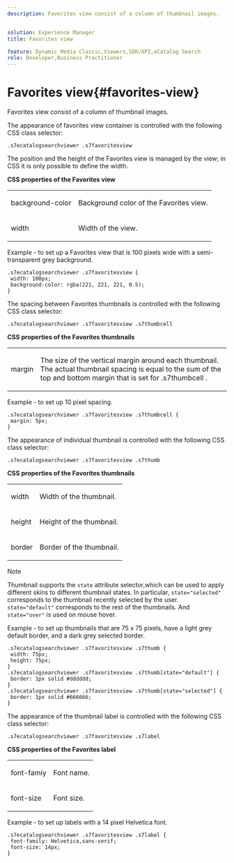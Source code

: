 ```yaml
---
description: Favorites view consist of a column of thumbnail images.


solution: Experience Manager
title: Favorites view

feature: Dynamic Media Classic,Viewers,SDK/API,eCatalog Search
role: Developer,Business Practitioner
---
```


# Favorites view{#favorites-view}

Favorites view consist of a column of thumbnail images.

<!--<a id="section_B6EFCCADB5A5495DAE6BBE42F7F405CB"></a>-->

The appearance of favorites view container is controlled with the following CSS class selector:

```
.s7ecatalogsearchviewer .s7favoritesview
```

The position and the height of the Favorites view is managed by the view; in CSS it is only possible to define the width.

**CSS properties of the Favorites view**

<table id="table_C48C56E696304C9BAFEE71BA9EA9A174"> 
 <tbody> 
  <tr> 
   <td colname="col1"> <p> <span class="codeph"> background-color </span> </p> </td> 
   <td colname="col2"> <p> Background color of the Favorites view. </p> </td> 
  </tr> 
  <tr> 
   <td colname="col1"> <p> <span class="codeph"> width </span> </p> </td> 
   <td colname="col2"> <p>Width of the view. </p> </td> 
  </tr> 
 </tbody> 
</table>

Example - to set up a Favorites view that is 100 pixels wide with a semi-transparent grey background.

```
.s7ecatalogsearchviewer .s7favoritesview { 
 width: 100px; 
 background-color: rgba(221, 221, 221, 0.5); 
}
```

The spacing between Favorites thumbnails is controlled with the following CSS class selector:

```
.s7ecatalogsearchviewer .s7favoritesview .s7thumbcell
```

**CSS properties of the Favorites thumbnails**

<table id="table_EED8CE63D805458196DE0E87C7E9945F"> 
 <tbody> 
  <tr> 
   <td colname="col1"> <p> <span class="codeph"> margin </span> </p> </td> 
   <td colname="col2"> <p> The size of the vertical margin around each thumbnail. The actual thumbnail spacing is equal to the sum of the top and bottom margin that is set for <span class="codeph"> .s7thumbcell </span>. </p> </td> 
  </tr> 
 </tbody> 
</table>

Example - to set up 10 pixel spacing.

```
.s7ecatalogsearchviewer .s7favoritesview .s7thumbcell { 
 margin: 5px; 
}
```

The appearance of individual thumbnail is controlled with the following CSS class selector:

```
.s7ecatalogsearchviewer .s7favoritesview .s7thumb
```

**CSS properties of the Favorites thumbnails**

<table id="table_6F5B1438CAFA49E9B33400C6970ABDA1"> 
 <tbody> 
  <tr> 
   <td colname="col1"> <p> <span class="codeph"> width </span> </p> </td> 
   <td colname="col2"> <p>Width of the thumbnail. </p> </td> 
  </tr> 
  <tr> 
   <td colname="col1"> <p> <span class="codeph"> height </span> </p> </td> 
   <td colname="col2"> <p>Height of the thumbnail. </p> </td> 
  </tr> 
  <tr> 
   <td colname="col1"> <p> <span class="codeph"> border </span> </p> </td> 
   <td colname="col2"> <p>Border of the thumbnail. </p> </td> 
  </tr> 
 </tbody> 
</table>

>[!NOTE]
>
>Thumbnail supports the `state` attribute selector,which can be used to apply different skins to different thumbnail states. In particular, `state="selected"` corresponds to the thumbnail recently selected by the user. `state="default"` corresponds to the rest of the thumbnails. And `state="over"` is used on mouse hover.

Example - to set up thumbnails that are 75 x 75 pixels, have a light grey default border, and a dark grey selected border.

```
.s7ecatalogsearchviewer .s7favoritesview .s7thumb { 
 width: 75px; 
 height: 75px;  
} 
.s7ecatalogsearchviewer .s7favoritesview .s7thumb[state="default"] { 
 border: 1px solid #dddddd; 
} 
.s7ecatalogsearchviewer .s7favoritesview .s7thumb[state="selected"] { 
 border: 1px solid #666666; 
}
```

The appearance of the thumbnail label is controlled with the following CSS class selector:

```
.s7ecatalogsearchviewer .s7favoritesview .s7label
```

**CSS properties of the Favorites label**

<table id="table_B41339A16ACB46CB87D3EB1FD05FA2CD"> 
 <tbody> 
  <tr> 
   <td colname="col1"> <p> <span class="codeph"> font-famiy </span> </p> </td> 
   <td colname="col2"> <p>Font name. </p> </td> 
  </tr> 
  <tr> 
   <td colname="col1"> <p> <span class="codeph"> font-size </span> </p> </td> 
   <td colname="col2"> <p>Font size. </p> </td> 
  </tr> 
 </tbody> 
</table>

Example - to set up labels with a 14 pixel Helvetica font.

```
.s7ecatalogsearchviewer .s7favoritesview .s7label { 
 font-family: Helvetica,sans-serif; 
 font-size: 14px; 
}
```

